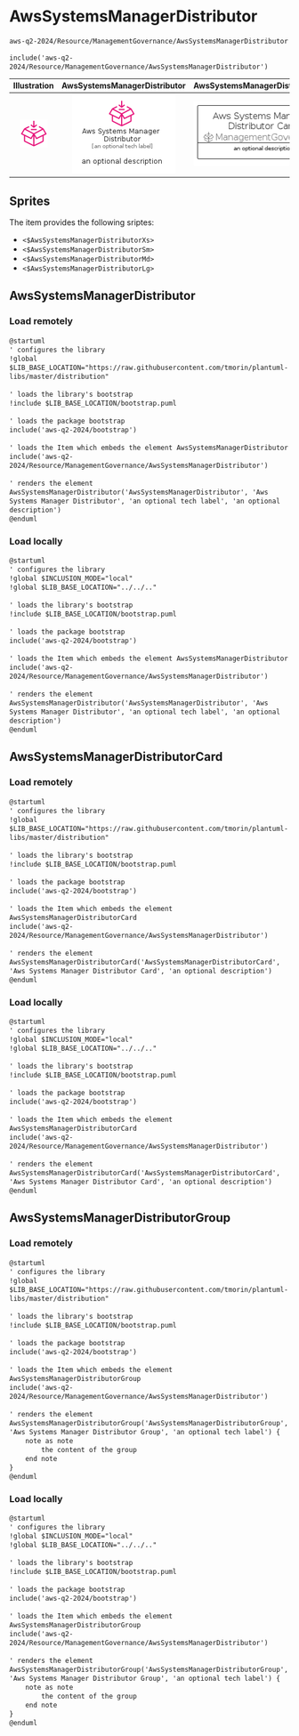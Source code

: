 # AwsSystemsManagerDistributor


```text
aws-q2-2024/Resource/ManagementGovernance/AwsSystemsManagerDistributor
```

```text
include('aws-q2-2024/Resource/ManagementGovernance/AwsSystemsManagerDistributor')
```



| Illustration | AwsSystemsManagerDistributor | AwsSystemsManagerDistributorCard | AwsSystemsManagerDistributorGroup |
| :---: | :---: | :---: | :---: |
| ![illustration for Illustration](../../../aws-q2-2024/Resource/ManagementGovernance/AwsSystemsManagerDistributor.png) | ![illustration for AwsSystemsManagerDistributor](../../../aws-q2-2024/Resource/ManagementGovernance/AwsSystemsManagerDistributor.Local.png) | ![illustration for AwsSystemsManagerDistributorCard](../../../aws-q2-2024/Resource/ManagementGovernance/AwsSystemsManagerDistributorCard.Local.png) | ![illustration for AwsSystemsManagerDistributorGroup](../../../aws-q2-2024/Resource/ManagementGovernance/AwsSystemsManagerDistributorGroup.Local.png) |



## Sprites
The item provides the following sriptes:

- `<$AwsSystemsManagerDistributorXs>`
- `<$AwsSystemsManagerDistributorSm>`
- `<$AwsSystemsManagerDistributorMd>`
- `<$AwsSystemsManagerDistributorLg>`





## AwsSystemsManagerDistributor

### Load remotely
```plantuml
@startuml
' configures the library
!global $LIB_BASE_LOCATION="https://raw.githubusercontent.com/tmorin/plantuml-libs/master/distribution"

' loads the library's bootstrap
!include $LIB_BASE_LOCATION/bootstrap.puml

' loads the package bootstrap
include('aws-q2-2024/bootstrap')

' loads the Item which embeds the element AwsSystemsManagerDistributor
include('aws-q2-2024/Resource/ManagementGovernance/AwsSystemsManagerDistributor')

' renders the element
AwsSystemsManagerDistributor('AwsSystemsManagerDistributor', 'Aws Systems Manager Distributor', 'an optional tech label', 'an optional description')
@enduml
```

### Load locally
```plantuml
@startuml
' configures the library
!global $INCLUSION_MODE="local"
!global $LIB_BASE_LOCATION="../../.."

' loads the library's bootstrap
!include $LIB_BASE_LOCATION/bootstrap.puml

' loads the package bootstrap
include('aws-q2-2024/bootstrap')

' loads the Item which embeds the element AwsSystemsManagerDistributor
include('aws-q2-2024/Resource/ManagementGovernance/AwsSystemsManagerDistributor')

' renders the element
AwsSystemsManagerDistributor('AwsSystemsManagerDistributor', 'Aws Systems Manager Distributor', 'an optional tech label', 'an optional description')
@enduml
```

## AwsSystemsManagerDistributorCard

### Load remotely
```plantuml
@startuml
' configures the library
!global $LIB_BASE_LOCATION="https://raw.githubusercontent.com/tmorin/plantuml-libs/master/distribution"

' loads the library's bootstrap
!include $LIB_BASE_LOCATION/bootstrap.puml

' loads the package bootstrap
include('aws-q2-2024/bootstrap')

' loads the Item which embeds the element AwsSystemsManagerDistributorCard
include('aws-q2-2024/Resource/ManagementGovernance/AwsSystemsManagerDistributor')

' renders the element
AwsSystemsManagerDistributorCard('AwsSystemsManagerDistributorCard', 'Aws Systems Manager Distributor Card', 'an optional description')
@enduml
```

### Load locally
```plantuml
@startuml
' configures the library
!global $INCLUSION_MODE="local"
!global $LIB_BASE_LOCATION="../../.."

' loads the library's bootstrap
!include $LIB_BASE_LOCATION/bootstrap.puml

' loads the package bootstrap
include('aws-q2-2024/bootstrap')

' loads the Item which embeds the element AwsSystemsManagerDistributorCard
include('aws-q2-2024/Resource/ManagementGovernance/AwsSystemsManagerDistributor')

' renders the element
AwsSystemsManagerDistributorCard('AwsSystemsManagerDistributorCard', 'Aws Systems Manager Distributor Card', 'an optional description')
@enduml
```

## AwsSystemsManagerDistributorGroup

### Load remotely
```plantuml
@startuml
' configures the library
!global $LIB_BASE_LOCATION="https://raw.githubusercontent.com/tmorin/plantuml-libs/master/distribution"

' loads the library's bootstrap
!include $LIB_BASE_LOCATION/bootstrap.puml

' loads the package bootstrap
include('aws-q2-2024/bootstrap')

' loads the Item which embeds the element AwsSystemsManagerDistributorGroup
include('aws-q2-2024/Resource/ManagementGovernance/AwsSystemsManagerDistributor')

' renders the element
AwsSystemsManagerDistributorGroup('AwsSystemsManagerDistributorGroup', 'Aws Systems Manager Distributor Group', 'an optional tech label') {
    note as note
        the content of the group
    end note
}
@enduml
```

### Load locally
```plantuml
@startuml
' configures the library
!global $INCLUSION_MODE="local"
!global $LIB_BASE_LOCATION="../../.."

' loads the library's bootstrap
!include $LIB_BASE_LOCATION/bootstrap.puml

' loads the package bootstrap
include('aws-q2-2024/bootstrap')

' loads the Item which embeds the element AwsSystemsManagerDistributorGroup
include('aws-q2-2024/Resource/ManagementGovernance/AwsSystemsManagerDistributor')

' renders the element
AwsSystemsManagerDistributorGroup('AwsSystemsManagerDistributorGroup', 'Aws Systems Manager Distributor Group', 'an optional tech label') {
    note as note
        the content of the group
    end note
}
@enduml
```

